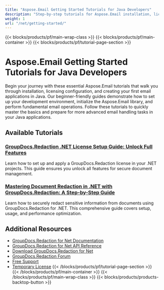 ```yaml
---
title: "Aspose.Email Getting Started Tutorials for Java Developers"
description: "Step-by-step tutorials for Aspose.Email installation, licensing, setup, and creating your first email applications in Java."
weight: 1
url: "/net/getting-started/"
---
```

{{< blocks/products/pf/main-wrap-class >}}
{{< blocks/products/pf/main-container >}}
{{< blocks/products/pf/tutorial-page-section >}}
# Aspose.Email Getting Started Tutorials for Java Developers

Begin your journey with these essential Aspose.Email tutorials that walk you through installation, licensing configuration, and creating your first email applications in Java. Our beginner-friendly guides demonstrate how to set up your development environment, initialize the Aspose.Email library, and perform fundamental email operations. Follow these tutorials to quickly master the basics and prepare for more advanced email handling tasks in your Java applications.

## Available Tutorials

### [GroupDocs.Redaction .NET License Setup Guide&#58; Unlock Full Features](./groupdocs-redaction-dotnet-license-setup-guide/)
Learn how to set up and apply a GroupDocs.Redaction license in your .NET projects. This guide ensures you unlock all features for secure document management.

### [Mastering Document Redaction in .NET with GroupDocs.Redaction&#58; A Step-by-Step Guide](./mastering-document-redaction-groupdocs-redaction-dotnet/)
Learn how to securely redact sensitive information from documents using GroupDocs.Redaction for .NET. This comprehensive guide covers setup, usage, and performance optimization.

## Additional Resources

- [GroupDocs.Redaction for Net Documentation](https://docs.groupdocs.com/redaction/net/)
- [GroupDocs.Redaction for Net API Reference](https://reference.groupdocs.com/redaction/net/)
- [Download GroupDocs.Redaction for Net](https://releases.groupdocs.com/redaction/net/)
- [GroupDocs.Redaction Forum](https://forum.groupdocs.com/c/redaction)
- [Free Support](https://forum.groupdocs.com/)
- [Temporary License](https://purchase.groupdocs.com/temporary-license/)
{{< /blocks/products/pf/tutorial-page-section >}}
{{< /blocks/products/pf/main-container >}}
{{< /blocks/products/pf/main-wrap-class >}}
{{< blocks/products/products-backtop-button >}}